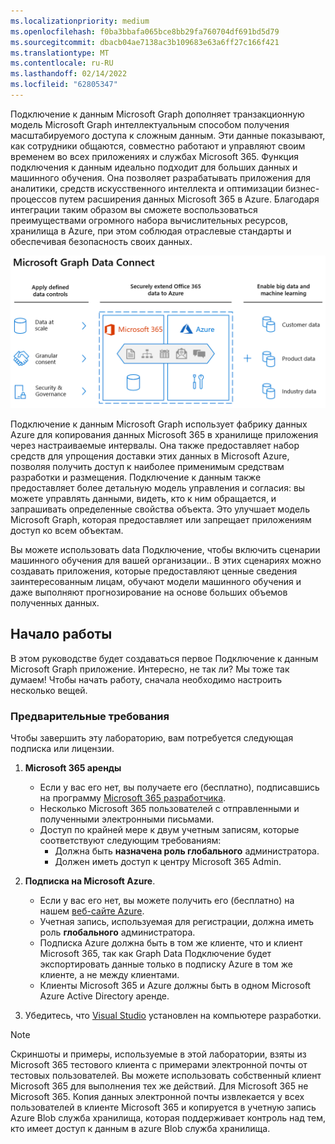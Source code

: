 ```yaml
---
ms.localizationpriority: medium
ms.openlocfilehash: f0ba3bbafa065bce8bb29fa760704df691bd5d79
ms.sourcegitcommit: dbacb04ae7138ac3b109683e63a6ff27c166f421
ms.translationtype: MT
ms.contentlocale: ru-RU
ms.lasthandoff: 02/14/2022
ms.locfileid: "62805347"
---
```

<!-- markdownlint-disable MD002 MD041 -->

Подключение к данным Microsoft Graph дополняет транзакционную модель Microsoft Graph интеллектуальным способом получения масштабируемого доступа к сложным данным. Эти данные показывают, как сотрудники общаются, совместно работают и управляют своим временем во всех приложениях и службах Microsoft 365. Функция подключения к данным идеально подходит для больших данных и машинного обучения. Она позволяет разрабатывать приложения для аналитики, средств искусственного интеллекта и оптимизации бизнес-процессов путем расширения данных Microsoft 365 в Azure. Благодаря интеграции таким образом вы сможете воспользоваться преимуществами огромного набора вычислительных ресурсов, хранилища в Azure, при этом соблюдая отраслевые стандарты и обеспечивая безопасность своих данных.

![На этом изображении объясняется приложенное управление данными между Microsoft 365 данными в облаке Azure, а также выводными данными.](images/data-connect-mgdc-capabilities.png)

Подключение к данным Microsoft Graph использует фабрику данных Azure для копирования данных Microsoft 365 в хранилище приложения через настраиваемые интервалы. Она также предоставляет набор средств для упрощения доставки этих данных в Microsoft Azure, позволяя получить доступ к наиболее применимым средствам разработки и размещения. Подключение к данным также предоставляет более детальную модель управления и согласия: вы можете управлять данными, видеть, кто к ним обращается, и запрашивать определенные свойства объекта. Это улучшает модель Microsoft Graph, которая предоставляет или запрещает приложениям доступ ко всем объектам.

Вы можете использовать data Подключение, чтобы включить сценарии машинного обучения для вашей организации.. В этих сценариях можно создавать приложения, которые предоставляют ценные сведения заинтересованным лицам, обучают модели машинного обучения и даже выполняют прогнозирование на основе больших объемов полученных данных.

## <a name="get-started"></a>Начало работы

В этом руководстве будет создаваться первое Подключение к данным Microsoft Graph приложение. Интересно, не так ли? Мы тоже так думаем! Чтобы начать работу, сначала необходимо настроить несколько вещей.

### <a name="prerequisites"></a>Предварительные требования

Чтобы завершить эту лабораторию, вам потребуется следующая подписка или лицензии.

1. **Microsoft 365 аренды**

   - Если у вас его нет, вы получаете его (бесплатно), подписавшись на программу [Microsoft 365 разработчика](https://developer.microsoft.com/microsoft-365/dev-program).
   - Несколько Microsoft 365 пользователей с отправленными и полученными электронными письмами.
   - Доступ по крайней мере к двум учетным записям, которые соответствуют следующим требованиям:
      - Должна быть **назначена роль глобального** администратора.
      - Должен иметь доступ к центру Microsoft 365 Admin.

1. **Подписка на Microsoft Azure**.

   - Если у вас его нет, вы можете получить его (бесплатно) на нашем [веб-сайте Azure](https://azure.microsoft.com/free/).
   - Учетная запись, используемая для регистрации, должна иметь роль **глобального** администратора.
   - Подписка Azure должна быть в том же клиенте, что и клиент Microsoft 365, так как Graph Data Подключение будет экспортировать данные только в подписку Azure в том же клиенте, а не между клиентами.
   - Клиенты Microsoft 365 и Azure должны быть в одном Microsoft Azure Active Directory аренде.

1. Убедитесь, что [Visual Studio](https://visualstudio.microsoft.com/vs/) установлен на компьютере разработки.

> [!NOTE]
> Скриншоты и примеры, используемые в этой лаборатории, взяты из Microsoft 365 тестового клиента с примерами электронной почты от тестовых пользователей. Вы можете использовать собственный клиент Microsoft 365 для выполнения тех же действий. Для Microsoft 365 не Microsoft 365. Копия данных электронной почты извлекается у всех пользователей в клиенте Microsoft 365 и копируется в учетную запись Azure Blob служба хранилища, которая поддерживает контроль над тем, кто имеет доступ к данным в azure Blob служба хранилища.

